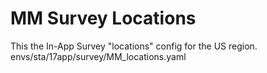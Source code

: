 # MM Survey Locations
This the In-App Survey "locations" config for the US region.
envs/sta/17app/survey/MM_locations.yaml


